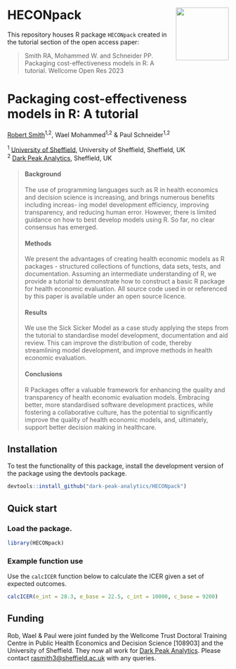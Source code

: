 # HECONpack <img src="https://user-images.githubusercontent.com/41961614/231161592-ef708d04-cc3f-4bec-95a4-70d0635c166c.png" align="right" width="120" />

This repository houses R package `HECONpack` created in the tutorial section of the open access paper:

> Smith RA, Mohammed W. and Schneider PP. Packaging cost-effectiveness models in R: A tutorial. Wellcome Open Res 2023

# **Packaging cost-effectiveness models in R: A tutorial**

[Robert Smith](https://www.linkedin.com/in/robert-smith-53b28438)<sup>1,2</sup>, Wael Mohammed<sup>1,2</sup> & Paul Schneider<sup>1,2</sup>

<sup>1</sup> [University of Sheffield](https://www.sheffield.ac.uk/scharr), University of Sheffield, Sheffield, UK   
<sup>2</sup> [Dark Peak Analytics](https://darkpeakanalytics.com/), Sheffield, UK

>#### **Background**
>
>The use of programming languages such as R in health economics and decision science is increasing, and brings numerous benefits including increas- ing model development efficiency, improving transparency, and reducing human error. However, there is limited guidance on how to best develop models using R. So far, no clear consensus has emerged.
>
>#### **Methods**
>
>We present the advantages of creating health economic models as R packages - structured collections of functions, data sets, tests, and documentation. Assuming an intermediate understanding of R, we provide a tutorial to demonstrate how to construct a basic R package for health economic evaluation. All source code used in or referenced by this paper is available under an open source licence.
>
>#### **Results**
>
>We use the Sick Sicker Model as a case study applying the steps from the tutorial to standardise model development, documentation and aid review. This can improve the distribution of code, thereby streamlining model development, and improve methods in health economic evaluation.
>
>#### **Conclusions**
>
>R Packages offer a valuable framework for enhancing the quality and transparency of health economic evaluation models. Embracing better, more standardised software development practices, while fostering a collaborative culture, has the potential to significantly improve the quality of health economic models, and, ultimately, support better decision making in healthcare.

## Installation

To test the functionality of this package, install the development version of the package using the devtools package.

``` r
devtools::install_github("dark-peak-analytics/HECONpack")
```

## Quick start

### Load the package.

``` r
library(HECONpack)
```

### Example function use

Use the `calcICER` function below to calculate the ICER given a set of expected outcomes.

``` r
calcICER(e_int = 28.3, e_base = 22.5, c_int = 10000, c_base = 9200)
```

## Funding
Rob, Wael & Paul were joint funded by the Wellcome Trust Doctoral Training Centre in Public Health Economics and Decision Science [108903] and the University of Sheffield. They now all work for [Dark Peak Analytics](https://www.darkpeakanalytics.com). Please contact <rasmith3@sheffield.ac.uk> with any queries.
